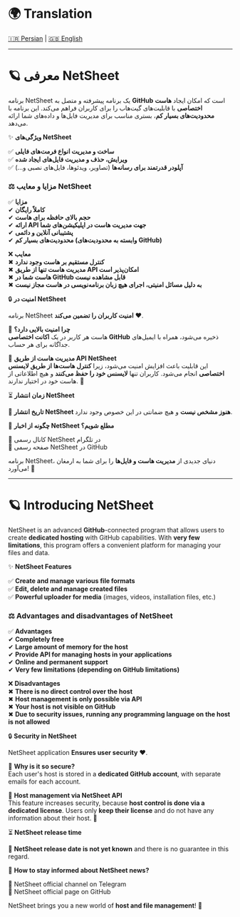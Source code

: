 # 🌍 Translation
[🇮🇷 Persian](#معرفی-netsheet) | [🇬🇧 English](#introducing-netsheet)

---

# 🪐 معرفی NetSheet

برنامه NetSheet یک برنامه پیشرفته و متصل به **GitHub** است که امکان ایجاد **هاست اختصاصی** با قابلیت‌های گیت‌هاب را برای کاربران فراهم می‌کند. این برنامه با **محدودیت‌های بسیار کم**، بستری مناسب برای مدیریت فایل‌ها و داده‌های شما ارائه می‌دهد.

✨ **ویژگی‌های NetSheet**

✅ **ساخت و مدیریت انواع فرمت‌های فایلی**  
✅ **ویرایش، حذف و مدیریت فایل‌های ایجاد شده**  
✅ **آپلودر قدرتمند برای رسانه‌ها** (تصاویر، ویدئوها، فایل‌های نصبی و...)  

### ⚖️ **مزایا و معایب NetSheet**

✅ **مزایا**  
✔ **کاملاً رایگان**  
✔ **حجم بالای حافظه برای هاست**  
✔ **ارائه API جهت مدیریت هاست در اپلیکیشن‌های شما**  
✔ **پشتیبانی آنلاین و دائمی**  
✔ **محدودیت‌های بسیار کم (وابسته به محدودیت‌های GitHub)**  

❌ **معایب**  
✖ **کنترل مستقیم بر هاست وجود ندارد**  
✖ **مدیریت هاست تنها از طریق API امکان‌پذیر است**  
✖ **هاست شما در GitHub قابل مشاهده نیست**  
✖ **به دلیل مسائل امنیتی، اجرای هیچ زبان برنامه‌نویسی در هاست مجاز نیست**  

🔒 **امنیت در NetSheet**  

برنامه NetSheet **امنیت کاربران را تضمین می‌کند** ❤️.  

🔹 **چرا امنیت بالایی دارد؟**  
هاست هر کاربر در یک **اکانت اختصاصی GitHub** ذخیره می‌شود، همراه با ایمیل‌های جداگانه برای هر حساب.  

🔹 **مدیریت هاست از طریق API NetSheet**  
این قابلیت باعث افزایش امنیت می‌شود، زیرا **کنترل هاست‌ها از طریق لایسنس اختصاصی** انجام می‌شود. کاربران تنها **لایسنس خود را حفظ می‌کنند** و هیچ اطلاعاتی از هاست خود در اختیار ندارند. 🙊  

⏳ **زمان انتشار NetSheet**  

📅 **تاریخ انتشار NetSheet هنوز مشخص نیست** و هیچ ضمانتی در این خصوص وجود ندارد.  

📢 **چگونه از اخبار NetSheet مطلع شویم؟**  

🔹 کانال رسمی NetSheet در تلگرام  
🔹 صفحه رسمی NetSheet در GitHub  

برنامه NetSheet، دنیای جدیدی از **مدیریت هاست و فایل‌ها** را برای شما به ارمغان می‌آورد! 🚀  

---

# 🪐 Introducing NetSheet

NetSheet is an advanced **GitHub**-connected program that allows users to create **dedicated hosting** with GitHub capabilities. With **very few limitations**, this program offers a convenient platform for managing your files and data.

✨ **NetSheet Features**  

✅ **Create and manage various file formats**  
✅ **Edit, delete and manage created files**  
✅ **Powerful uploader for media** (images, videos, installation files, etc.)  

### ⚖️ **Advantages and disadvantages of NetSheet**  

✅ **Advantages**  
✔ **Completely free**  
✔ **Large amount of memory for the host**  
✔ **Provide API for managing hosts in your applications**  
✔ **Online and permanent support**  
✔ **Very few limitations (depending on GitHub limitations)**  

❌ **Disadvantages**  
✖ **There is no direct control over the host**  
✖ **Host management is only possible via API**  
✖ **Your host is not visible on GitHub**  
✖ **Due to security issues, running any programming language on the host is not allowed**  

🔒 **Security in NetSheet**  

NetSheet application **Ensures user security** ❤️.  

🔹 **Why is it so secure?**  
Each user's host is stored in a **dedicated GitHub account**, with separate emails for each account.  

🔹 **Host management via NetSheet API**  
This feature increases security, because **host control is done via a dedicated license**. Users only **keep their license** and do not have any information about their host. 🙊  

⏳ **NetSheet release time**  

📅 **NetSheet release date is not yet known** and there is no guarantee in this regard.  

📢 **How ​​to stay informed about NetSheet news?**  

🔹 NetSheet official channel on Telegram  
🔹 NetSheet official page on GitHub  

NetSheet brings you a new world of **host and file management**! 🚀
